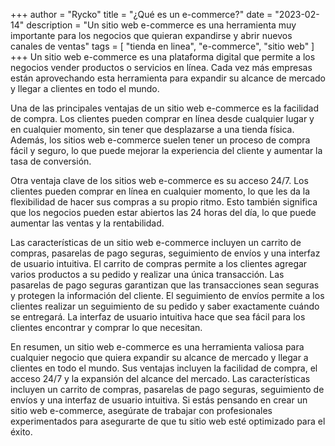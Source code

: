 +++
author = "Rycko"
title = "¿Qué es un e-commerce?"
date = "2023-02-14"
description = "Un sitio web e-commerce es una herramienta muy importante para los negocios que quieran expandirse y abrir nuevos canales de ventas"
tags = [
    "tienda en linea",
    "e-commerce",
		"sitio web"
]
+++
Un sitio web e-commerce es una plataforma digital que permite a los negocios vender productos o servicios en línea. Cada vez más empresas están aprovechando esta herramienta para expandir su alcance de mercado y llegar a clientes en todo el mundo.

Una de las principales ventajas de un sitio web e-commerce es la facilidad de compra. Los clientes pueden comprar en línea desde cualquier lugar y en cualquier momento, sin tener que desplazarse a una tienda física. Además, los sitios web e-commerce suelen tener un proceso de compra fácil y seguro, lo que puede mejorar la experiencia del cliente y aumentar la tasa de conversión.

Otra ventaja clave de los sitios web e-commerce es su acceso 24/7. Los clientes pueden comprar en línea en cualquier momento, lo que les da la flexibilidad de hacer sus compras a su propio ritmo. Esto también significa que los negocios pueden estar abiertos las 24 horas del día, lo que puede aumentar las ventas y la rentabilidad.

Las características de un sitio web e-commerce incluyen un carrito de compras, pasarelas de pago seguras, seguimiento de envíos y una interfaz de usuario intuitiva. El carrito de compras permite a los clientes agregar varios productos a su pedido y realizar una única transacción. Las pasarelas de pago seguras garantizan que las transacciones sean seguras y protegen la información del cliente. El seguimiento de envíos permite a los clientes realizar un seguimiento de su pedido y saber exactamente cuándo se entregará. La interfaz de usuario intuitiva hace que sea fácil para los clientes encontrar y comprar lo que necesitan.

En resumen, un sitio web e-commerce es una herramienta valiosa para cualquier negocio que quiera expandir su alcance de mercado y llegar a clientes en todo el mundo. Sus ventajas incluyen la facilidad de compra, el acceso 24/7 y la expansión del alcance del mercado. Las características incluyen un carrito de compras, pasarelas de pago seguras, seguimiento de envíos y una interfaz de usuario intuitiva. Si estás pensando en crear un sitio web e-commerce, asegúrate de trabajar con profesionales experimentados para asegurarte de que tu sitio web esté optimizado para el éxito.
